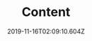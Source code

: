 ---
title: Content
artist: Joywave
date: 2019-11-16T02:09:10.604Z
cover: joywave_content_9qco.jpg
styles:
  - Alternative Rock
links:
  spotify: https://play.spotify.com/album/5RKLyPZ4P8WhO1uxDMXGe7
  youtube: https://music.youtube.com/playlist?list=OLAK5uy_mLZwnHYN9D1BZXa2_v_Kx2xM8nR7IwSlk
  applemusic: https://itunes.apple.com/us/album/content/1253560066?uo=4
  soundcloud: https://soundcloud.com/joywave/sets/content-9
  bandcamp: ""
  googleplay: https://play.google.com/music/m/B27fqpsnsmg56ofzbvma3246rfq?signup_if_needed=1
  deezer: https://www.deezer.com/album/45029351
---